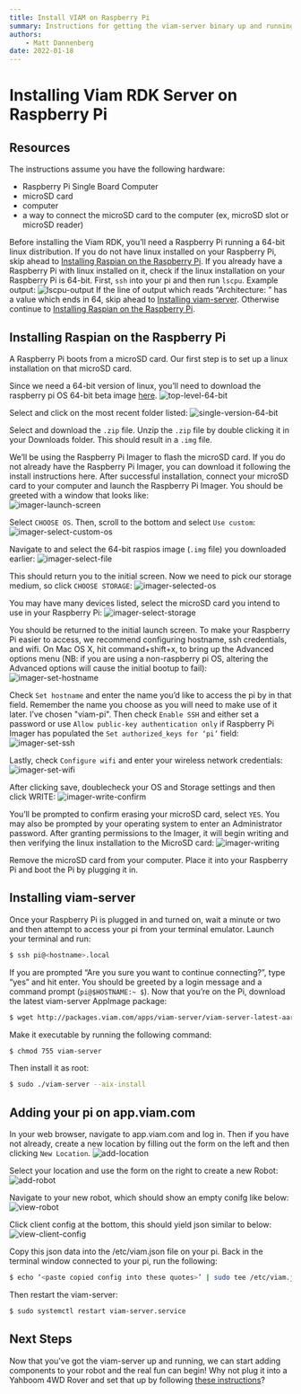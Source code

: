 ```yaml
---
title: Install VIAM on Raspberry Pi
summary: Instructions for getting the viam-server binary up and running on a fresh Raspberry Pi.
authors:
    - Matt Dannenberg
date: 2022-01-18
---
```

# Installing Viam RDK Server on Raspberry Pi


## Resources

The instructions assume you have the following hardware:

* Raspberry Pi Single Board Computer
* microSD card
* computer
* a way to connect the microSD card to the computer (ex, microSD slot or microSD reader)

Before installing the Viam RDK, you’ll need a Raspberry Pi running a 64-bit linux distribution. If you do not have linux installed on your Raspberry Pi, skip ahead to [Installing Raspian on the Raspberry Pi](install-on-pi.md#installing-raspian-on-the-raspberry-pi). If you already have a Raspberry Pi with linux installed on it, check if the linux installation on your Raspberry Pi is 64-bit. First, `ssh` into your pi and then run `lscpu`. Example output:
![lscpu-output](img/lscpu-output.png)
If the line of output which reads “Architecture:     <value>” has a value which ends in 64, skip ahead to [Installing viam-server](install-on-pi.md#installing-viam-server). Otherwise continue to [Installing Raspian on the Raspberry Pi](install-on-pi.md#installing-raspian-on-the-raspberry-pi).

## Installing Raspian on the Raspberry Pi
A Raspberry Pi boots from a microSD card. Our first step is to set up a linux installation on that microSD card. 

Since we need a 64-bit version of linux, you’ll need to download the raspberry pi OS 64-bit beta image [here](https://downloads.raspberrypi.org/raspios_lite_arm64/images/).
![top-level-64-bit](img/top-level-64-bit.png)

Select and click on the most recent folder listed:
![single-version-64-bit](img/single-version-64-bit.png)

Select and download the `.zip` file. Unzip the `.zip` file by double clicking it in your Downloads folder. This should result in a `.img` file.

We’ll be using the Raspberry Pi Imager to flash the microSD card. If you do not already have the Raspberry Pi Imager, you can download it following the install instructions here. After successful installation, connect your microSD card to your computer and launch the Raspberry Pi Imager. You should be greeted with a window that looks like:  
![imager-launch-screen](img/imager-launch-screen.png)

Select `CHOOSE OS`. Then, scroll to the bottom and select `Use custom`:
![imager-select-custom-os](img/imager-select-custom-os.png)

Navigate to and select the 64-bit raspios image (`.img` file) you downloaded earlier:
![imager-select-file](img/imager-select-file.png)

This should return you to the initial screen. Now we need to pick our storage medium, so click `CHOOSE STORAGE`:
![imager-selected-os](img/imager-selected-os.png)

You may have many devices listed, select the microSD card you intend to use in your Raspberry Pi:
![imager-select-storage](img/imager-select-storage.png)

You should be returned to the initial launch screen. To make your Raspberry Pi easier to access, we recommend configuring hostname, ssh credentials, and wifi. On Mac OS X, hit command+shift+x, to bring up the Advanced options menu (NB: if you are using a non-raspberry pi OS, altering the Advanced options will cause the initial bootup to fail):
![imager-set-hostname](img/imager-set-hostname.png)

Check `Set hostname` and enter the name you’d like to access the pi by in that field. Remember the name you choose as you will need to make use of it later. I’ve chosen "viam-pi". Then check `Enable SSH` and either set a password or use `Allow public-key authentication only` if Raspberry Pi Imager has populated the `Set authorized_keys for ‘pi’` field:
![imager-set-ssh](img/imager-set-ssh.png)

Lastly, check `Configure wifi` and enter your wireless network credentials:
![imager-set-wifi](img/imager-set-wifi.png)

After clicking save, doublecheck your OS and Storage settings and then click WRITE:
![imager-write-confirm](img/imager-write-confirm.png)

You’ll be prompted to confirm erasing your microSD card, select `YES`. You may also be prompted by your operating system to enter an Administrator password. After granting permissions to the Imager, it will begin writing and then verifying the linux installation to the MicroSD card:
![imager-writing](img/imager-writing.png)

Remove the microSD card from your computer. Place it into your Raspberry Pi and boot the Pi by plugging it in.

## Installing viam-server

Once your Raspberry Pi is plugged in and turned on, wait a minute or two and then attempt to access your pi from your terminal emulator. Launch your terminal and run:
```bash
$ ssh pi@<hostname>.local
```

If you are prompted “Are you sure you want to continue connecting?”, type “yes” and hit enter. You should be greeted by a login message and a command prompt (`pi@$HOSTNAME:~ $`). Now that you’re on the Pi, download the latest viam-server AppImage package: 
```bash
$ wget http://packages.viam.com/apps/viam-server/viam-server-latest-aarch64.AppImage -O viam-server
```

Make it executable by running the following command:
```bash
$ chmod 755 viam-server
```

Then install it as root:
```bash
$ sudo ./viam-server --aix-install
```

## Adding your pi on app.viam.com

In your web browser, navigate to app.viam.com and log in. Then if you have not already, create a new location by filling out the form on the left  and then clicking `New Location`.
![add-location](img/add-location.png)

Select your location and use the form on the right to create a new Robot:
![add-robot](img/add-robot.png)

Navigate to your new robot, which should show an empty conifg like below:
![view-robot](img/view-robot.png)

Click client config at the bottom, this should yield json similar to below:
![view-client-config](img/view-client-config.png)

Copy this json data into the /etc/viam.json file on your pi. Back in the terminal window connected to your pi, run the following: 
```bash
$ echo ‘<paste copied config into these quotes>’ | sudo tee /etc/viam.json
```

Then restart the viam-server:
```bash
$ sudo systemctl restart viam-server.service
```

## Next Steps
Now that you've got the viam-server up and running, we can start adding components to your robot and the real fun can begin!
Why not plug it into a Yahboom 4WD Rover and set that up by following [these instructions](yahboom-rover.md)?
